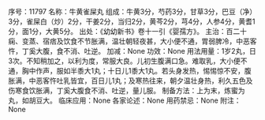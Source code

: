 序号：11797
名称：牛黄雀屎丸
组成：牛黄3分，芍药3分，甘草3分，巴豆（净）3分，雀屎白（炒）2分，干姜2分，当归2分，黄芩2分，芎4分，人参4分，黄耆1分，面1分，大黄5分。
出处：《幼幼新书》卷十一引《婴孺方》。
主治：百二十痫、变蒸、宿痞及饮食不节胀满，温壮朝轻夜甚，大小便不通，胃弱脾冷，中恶客忤，丁奚大腹，食不消、吐逆。
加减：None
功效：None
用法用量：1岁2丸，日3次。不知稍加之，以利为度，常服大良。儿初生腹满口急。难取乳，大小便不通，胸中作声，服如半黍大1丸；十日儿1黍大1丸。若头身发热，惕惕惊不安，腹胀满，中恶客忤吐乳皆宜，百日儿1丸；及寒热往来，朝夕温壮身热，利久五色及伤寒食饮胀满，丁奚大腹食不消、吐逆，量儿服。
制备方法：上为末，炼蜜为丸，如胡豆大。
临床应用：None
各家论述：None
用药禁忌：None
附注：None
